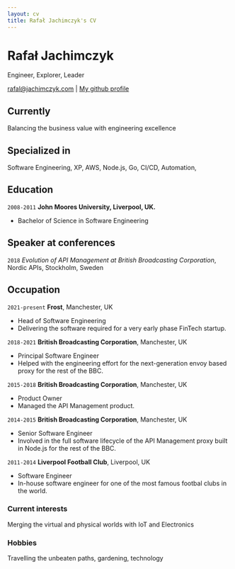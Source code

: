 ```yaml
---
layout: cv
title: Rafał Jachimczyk's CV
---
```

# Rafał Jachimczyk
Engineer, Explorer, Leader

<div id="webaddress">
<a href="rafal@jachimczyk.com">rafal@jachimczyk.com</a>
| <a href="http://github.com/RafalJachimczyk">My github profile</a>
</div>

## Currently

Balancing the business value with engineering excellence

## Specialized in

Software Engineering, XP, AWS, Node.js, Go, CI/CD, Automation, 

## Education

`2008-2011`
__John Moores University, Liverpool, UK.__
- Bachelor of Science in Software Engineering

## Speaker at conferences

`2018`
*Evolution of API Management at British Broadcasting Corporation*, Nordic APIs, Stockholm, Sweden

## Occupation

`2021-present`
__Frost__, Manchester, UK

- Head of Software Engineering
- Delivering the software required for a very early phase FinTech startup.

`2018-2021`
__British Broadcasting Corporation__, Manchester, UK

- Principal Software Engineer
- Helped with the engineering effort for the next-generation envoy based proxy for the rest of the BBC.

`2015-2018`
__British Broadcasting Corporation__, Manchester, UK

- Product Owner
- Managed the API Management product.

`2014-2015`
__British Broadcasting Corporation__, Manchester, UK

- Senior Software Engineer
- Involved in the full software lifecycle of the API Management proxy built in Node.js for the rest of the BBC. 

`2011-2014`
__Liverpool Football Club__, Liverpool, UK

- Software Engineer
- In-house software engineer for one of the most famous footbal clubs in the world. 


### Current interests

Merging the virtual and physical worlds with IoT and Electronics


### Hobbies

Travelling the unbeaten paths, gardening, technology

<!-- ### Footer

Last updated: September 2021 -->


